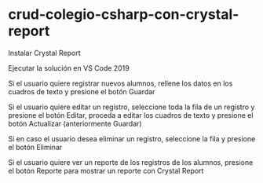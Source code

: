 # crud-colegio-csharp-con-crystal-report
Instalar Crystal Report

Ejecutar la solución en VS Code 2019

Si el usuario quiere registrar nuevos alumnos, rellene los datos en los cuadros de texto y presione el botón Guardar

Si el usuario quiere editar un registro, seleccione toda la fila de un registro y presione el botón Editar, proceda a editar los cuadros de texto y presione el botón Actualizar (anteriormente Guardar)

Si en caso el usuario desea eliminar un registro, seleccione la fila y presione el botón Eliminar

Si el usuario quiere ver un reporte de los registros de los alumnos, presione el botón Reporte para mostrar un reporte con Crystal Report
